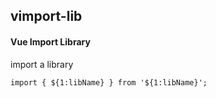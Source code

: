 ## vimport-lib
#### Vue Import Library
import a library
```
import { ${1:libName} } from '${1:libName}';
```